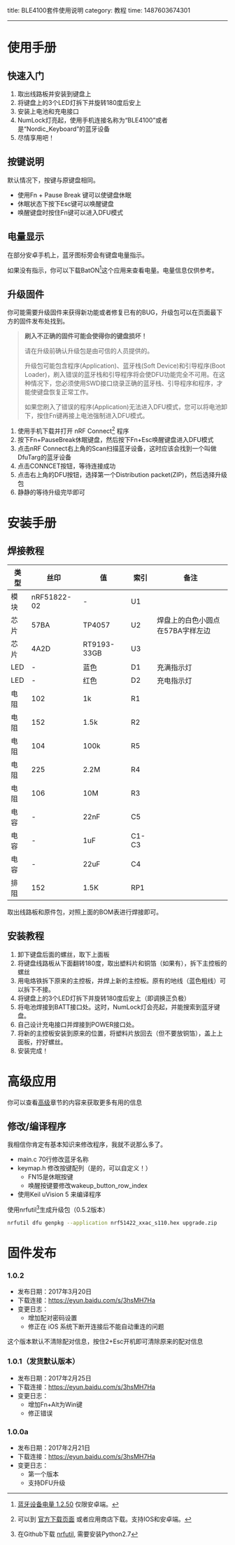 title: BLE4100套件使用说明
category: 教程
time: 1487603674301

---

# 使用手册

## 快速入门

1. 取出线路板并安装到键盘上
2. 将键盘上的3个LED灯拆下并旋转180度后安上
3. 安装上电池和充电接口
4. NumLock灯亮起，使用手机连接名称为“BLE4100”或者是“Nordic_Keyboard”的蓝牙设备
5. 尽情享用吧！

## 按键说明

默认情况下，按键与原键盘相同。

- 使用Fn + Pause Break 键可以使键盘休眠
- 休眠状态下按下Esc键可以唤醒键盘
- 唤醒键盘时按住Fn键可以进入DFU模式

## 电量显示

在部分安卓手机上，蓝牙图标旁会有键盘电量指示。

如果没有指示，你可以下载BatON[^1]这个应用来查看电量。电量信息仅供参考。

## 升级固件

你可能需要升级固件来获得新功能或者修复已有的BUG，升级包可以在页面最下方的固件发布处找到。

> **刷入不正确的固件可能会使得你的键盘损坏！**
>
> 请在升级前确认升级包是由可信的人员提供的。
>
> 升级包可能包含程序(Application)、蓝牙栈(Soft Device)和引导程序(Boot Loader)，刷入错误的蓝牙栈和引导程序将会使DFU功能完全不可用。在这种情况下，您必须使用SWD接口烧录正确的蓝牙栈、引导程序和程序，才能使键盘恢复正常工作。
>
> 如果您刷入了错误的程序(Application)无法进入DFU模式，您可以将电池卸下，按住Fn键再接上电池强制进入DFU模式。

1. 使用手机下载并打开 nRF Connect[^2] 程序
2. 按下Fn+PauseBreak休眠键盘，然后按下Fn+Esc唤醒键盘进入DFU模式
3. 点击nRF Connect右上角的Scan扫描蓝牙设备，这时应该会找到一个叫做DfuTarg的蓝牙设备
4. 点击CONNCET按钮，等待连接成功
5. 点击右上角的DFU按钮，选择第一个Distribution packet(ZIP)，然后选择升级包
6. 静静的等待升级完毕即可

# 安装手册

## 焊接教程

| 类型   | 丝印          | 值           | 索引    | 备注                 |
| ---- | ----------- | ----------- | ----- | ------------------ |
| 模块   | nRF51822-02 | -           | U1    |                    |
| 芯片   | 57BA        | TP4057      | U2    | 焊盘上的白色小圆点在57BA字样左边 |
| 芯片   | 4A2D        | RT9193-33GB | U3    |                    |
| LED  | -           | 蓝色          | D1    | 充满指示灯              |
| LED  | -           | 红色          | D2    | 充电指示灯              |
| 电阻   | 102         | 1k          | R1    |                    |
| 电阻   | 152         | 1.5k        | R2    |                    |
| 电阻   | 104         | 100k        | R5    |                    |
| 电阻   | 225         | 2.2M        | R4    |                    |
| 电阻   | 106         | 10M         | R3    |                    |
| 电容   | -           | 22nF        | C5    |                    |
| 电容   | -           | 1uF         | C1-C3 |                    |
| 电容   | -           | 22uF        | C4    |                    |
| 排阻   | 152         | 1.5K        | RP1   |                    |

取出线路板和原件包，对照上面的BOM表进行焊接即可。

## 安装教程

1. 卸下键盘后面的螺丝，取下上面板
2. 将键盘线路板从下面翻转180度，取出塑料片和铜箔（如果有），拆下主控板的螺丝
3. 用电烙铁拆下原来的主控板，并焊上新的主控板。原有的地线（蓝色粗线）可以拆下不接。
4. 将键盘上的3个LED灯拆下并旋转180度后安上（即调换正负极）
5. 将电池焊接到BATT接口处。这时，NumLock灯会亮起，并能搜索到蓝牙键盘。
6. 自己设计充电接口并焊接到POWER接口处。
7. 将新的主控板安装到原来的位置，将塑料片放回去（但不要放铜箔），盖上上面板，拧好螺丝。
8. 安装完成！

# 高级应用

你可以查看[高级](advanced)章节的内容来获取更多有用的信息

## 修改/编译程序

我相信你肯定有基本知识来修改程序，我就不说那么多了。

- main.c 70行修改蓝牙名称
- keymap.h 修改按键配列（是的，可以自定义！）
  - FN15是休眠按键
  - 唤醒按键要修改wakeup_button_row_index
- 使用Keil uVision 5 来编译程序

使用nrfutil[^3]生成升级包（0.5.2版本）

```bash
nrfutil dfu genpkg --application nrf51422_xxac_s110.hex upgrade.zip
```

# 固件发布

### 1.0.2

- 发布日期：2017年3月20日
- 下载连接：https://eyun.baidu.com/s/3hsMH7Ha
- 变更日志：
  - 增加配对密码设置
  - 修正在 iOS 系统下断开连接后不能自动重连的问题
  
这个版本默认不清除配对信息，按住2+Esc开机即可清除原来的配对信息

### 1.0.1（发货默认版本）

- 发布日期：2017年2月25日
- 下载连接：https://eyun.baidu.com/s/3hsMH7Ha
- 变更日志：
  - 增加Fn+Alt为Win键
  - 修正错误

### 1.0.0a

- 发布日期：2017年2月21日
- 下载连接：https://eyun.baidu.com/s/3hsMH7Ha
- 变更日志：
  - 第一个版本
  - 支持DFU升级

[^1]: [蓝牙设备电量 1.2.50](http://www.coolapk.com/apk/com.limi.baton) 仅限安卓端。
[^2]: 可以到 [官方下载页面](http://www.nordicsemi.com/eng/Products/Nordic-mobile-Apps/nRF-Connect-for-mobile-previously-called-nRF-Master-Control-Panel) 或者应用商店下载。支持IOS和安卓端。
[^3]: 在Github下载 [nrfutil](https://github.com/NordicSemiconductor/pc-nrfutil/releases/tag/v0.5.2), 需要安装Python2.7
